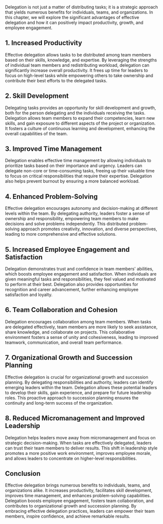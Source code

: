
Delegation is not just a matter of distributing tasks; it is a strategic approach that yields numerous benefits for individuals, teams, and organizations. In this chapter, we will explore the significant advantages of effective delegation and how it can positively impact productivity, growth, and employee engagement.

1\. Increased Productivity
-------------------------

Effective delegation allows tasks to be distributed among team members based on their skills, knowledge, and expertise. By leveraging the strengths of individual team members and redistributing workload, delegation can significantly increase overall productivity. It frees up time for leaders to focus on high-level tasks while empowering others to take ownership and contribute their best efforts to the delegated tasks.

2\. Skill Development
--------------------

Delegating tasks provides an opportunity for skill development and growth, both for the person delegating and the individuals receiving the tasks. Delegation allows team members to expand their competencies, learn new skills, and gain exposure to different aspects of the project or organization. It fosters a culture of continuous learning and development, enhancing the overall capabilities of the team.

3\. Improved Time Management
---------------------------

Delegation enables effective time management by allowing individuals to prioritize tasks based on their importance and urgency. Leaders can delegate non-core or time-consuming tasks, freeing up their valuable time to focus on critical responsibilities that require their expertise. Delegation also helps prevent burnout by ensuring a more balanced workload.

4\. Enhanced Problem-Solving
---------------------------

Effective delegation encourages autonomy and decision-making at different levels within the team. By delegating authority, leaders foster a sense of ownership and responsibility, empowering team members to make decisions and solve problems independently. This distributed problem-solving approach promotes creativity, innovation, and diverse perspectives, leading to more comprehensive and effective solutions.

5\. Increased Employee Engagement and Satisfaction
-------------------------------------------------

Delegation demonstrates trust and confidence in team members' abilities, which boosts employee engagement and satisfaction. When individuals are given meaningful tasks and responsibilities, they feel valued and motivated to perform at their best. Delegation also provides opportunities for recognition and career advancement, further enhancing employee satisfaction and loyalty.

6\. Team Collaboration and Cohesion
----------------------------------

Delegation encourages collaboration among team members. When tasks are delegated effectively, team members are more likely to seek assistance, share knowledge, and collaborate on projects. This collaborative environment fosters a sense of unity and cohesiveness, leading to improved teamwork, communication, and overall team performance.

7\. Organizational Growth and Succession Planning
------------------------------------------------

Effective delegation is crucial for organizational growth and succession planning. By delegating responsibilities and authority, leaders can identify emerging leaders within the team. Delegation allows these potential leaders to develop their skills, gain experience, and prepare for future leadership roles. This proactive approach to succession planning ensures the continuity and long-term success of the organization.

8\. Reduced Micromanagement and Improved Leadership
--------------------------------------------------

Delegation helps leaders move away from micromanagement and focus on strategic decision-making. When tasks are effectively delegated, leaders can trust their team members to deliver results. This shift in leadership style promotes a more positive work environment, improves employee morale, and allows leaders to concentrate on higher-level responsibilities.

Conclusion
----------

Effective delegation brings numerous benefits to individuals, teams, and organizations alike. It increases productivity, facilitates skill development, improves time management, and enhances problem-solving capabilities. Delegation boosts employee engagement, fosters team collaboration, and contributes to organizational growth and succession planning. By embracing effective delegation practices, leaders can empower their team members, inspire confidence, and achieve remarkable results.

